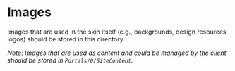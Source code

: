 # Images

Images that are used in the skin itself (e.g., backgrounds, design resources, logos) should be stored in this directory.

_Note: Images that are used as content and could be managed by the client should be stored in `Portals/0/SiteContent`._

